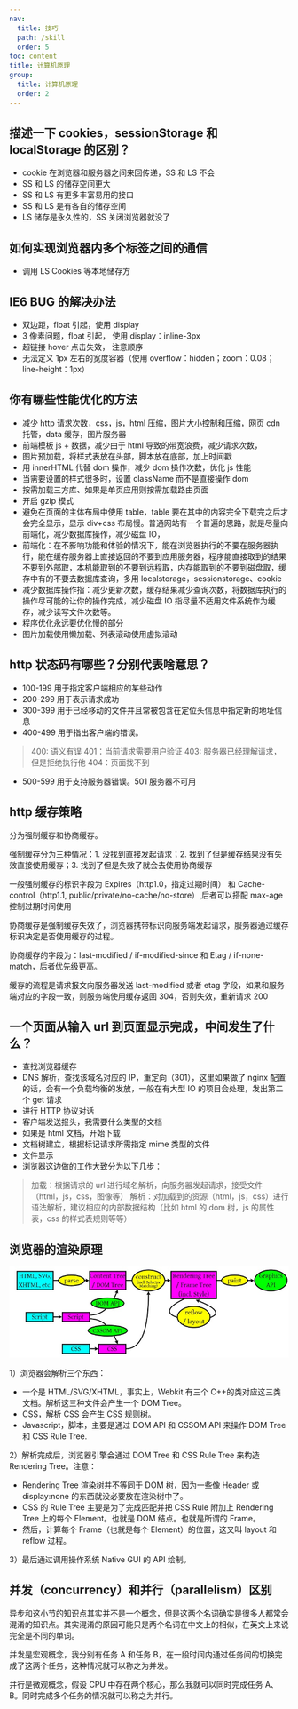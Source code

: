 ```yaml
---
nav:
  title: 技巧
  path: /skill
  order: 5
toc: content
title: 计算机原理
group:
  title: 计算机原理
  order: 2
---
```


## 描述一下 cookies，sessionStorage 和 localStorage 的区别？

- cookie 在浏览器和服务器之间来回传递，SS 和 LS 不会
- SS 和 LS 的储存空间更大
- SS 和 LS 有更多丰富易用的接口
- SS 和 LS 是有各自的储存空间
- LS 储存是永久性的，SS 关闭浏览器就没了

## 如何实现浏览器内多个标签之间的通信

- 调用 LS Cookies 等本地储存方

## IE6 BUG 的解决办法

- 双边距，float 引起，使用 display
- 3 像素问题，float 引起， 使用 display：inline-3px
- 超链接 hover 点击失效， 注意顺序
- 无法定义 1px 左右的宽度容器（使用 overflow：hidden；zoom：0.08；line-height：1px）

## 你有哪些性能优化的方法

- 减少 http 请求次数，css，js，html 压缩，图片大小控制和压缩，网页 cdn 托管，data 缓存，图片服务器
- 前端模板 js + 数据，减少由于 html 导致的带宽浪费，减少请求次数，
- 图片预加载，将样式表放在头部，脚本放在底部，加上时间戳
- 用 innerHTML 代替 dom 操作，减少 dom 操作次数，优化 js 性能
- 当需要设置的样式很多时，设置 className 而不是直接操作 dom
- 按需加载三方库、如果是单页应用则按需加载路由页面
- 开启 gzip 模式
- 避免在页面的主体布局中使用 table，table 要在其中的内容完全下载完之后才会完全显示，显示 div+css 布局慢。普通网站有一个普遍的思路，就是尽量向前端化，减少数据库操作，减少磁盘 IO，
- 前端化：在不影响功能和体验的情况下，能在浏览器执行的不要在服务器执行，能在缓存服务器上直接返回的不要到应用服务器，程序能直接取到的结果不要到外部取，本机能取到的不要到远程取，内存能取到的不要到磁盘取，缓存中有的不要去数据库查询，多用 localstorage，sessionstorage、cookie
- 减少数据库操作指：减少更新次数，缓存结果减少查询次数，将数据库执行的操作尽可能的让你的操作完成，减少磁盘 IO 指尽量不适用文件系统作为缓存，减少读写文件次数等。
- 程序优化永远要优化慢的部分
- 图片加载使用懒加载、列表滚动使用虚拟滚动

## http 状态码有哪些？分别代表啥意思？

- 100-199 用于指定客户端相应的某些动作
- 200-299 用于表示请求成功
- 300-399 用于已经移动的文件并且常被包含在定位头信息中指定新的地址信息
- 400-499 用于指出客户端的错误。

> 400: 语义有误 401：当前请求需要用户验证 403: 服务器已经理解请求，但是拒绝执行他 404：页面找不到

- 500-599 用于支持服务器错误。501 服务器不可用

## http 缓存策略

分为强制缓存和协商缓存。

强制缓存分为三种情况：1. 没找到直接发起请求；2. 找到了但是缓存结果没有失效直接使用缓存；3. 找到了但是失效了就会去使用协商缓存

一般强制缓存的标识字段为 Expires（http1.0，指定过期时间） 和 Cache-control（http1.1, public/private/no-cache/no-store）,后者可以搭配 max-age 控制过期时间使用

协商缓存是强制缓存失效了，浏览器携带标识向服务端发起请求，服务器通过缓存标识决定是否使用缓存的过程。

协商缓存的字段为：last-modified / if-modified-since 和 Etag / if-none-match，后者优先级更高。

缓存的流程是请求报文向服务器发送 last-modified 或者 etag 字段，如果和服务端对应的字段一致，则服务端使用缓存返回 304，否则失效，重新请求 200

## 一个页面从输入 url 到页面显示完成，中间发生了什么？

- 查找浏览器缓存
- DNS 解析，查找该域名对应的 IP，重定向（301），这里如果做了 nginx 配置的话，会有一个负载均衡的发放，一般在有大型 IO 的项目会处理，发出第二个 get 请求
- 进行 HTTP 协议对话
- 客户端发送报头，我需要什么类型的文档
- 如果是 html 文档，开始下载
- 文档树建立，根据标记请求所需指定 mime 类型的文件
- 文件显示
- 浏览器这边做的工作大致分为以下几步：

> 加载：根据请求的 url 进行域名解析，向服务器发起请求，接受文件（html，js，css，图像等）
> 解析：对加载到的资源（html，js，css）进行语法解析，建议相应的内部数据结构（比如 html 的 dom 树，js 的属性表，css 的样式表规则等等）

## 浏览器的渲染原理

![image.png](./img/htmlRender.png)

1）浏览器会解析三个东西：

- 一个是 HTML/SVG/XHTML，事实上，Webkit 有三个 C++的类对应这三类文档。解析这三种文件会产生一个 DOM Tree。
- CSS，解析 CSS 会产生 CSS 规则树。
- Javascript，脚本，主要是通过 DOM API 和 CSSOM API 来操作 DOM Tree 和 CSS Rule Tree.

2）解析完成后，浏览器引擎会通过 DOM Tree 和 CSS Rule Tree 来构造 Rendering Tree。注意：

- Rendering Tree 渲染树并不等同于 DOM 树，因为一些像 Header 或 display:none 的东西就没必要放在渲染树中了。
- CSS 的 Rule Tree 主要是为了完成匹配并把 CSS Rule 附加上 Rendering Tree 上的每个 Element。也就是 DOM 结点。也就是所谓的 Frame。
- 然后，计算每个 Frame（也就是每个 Element）的位置，这又叫 layout 和 reflow 过程。

3）最后通过调用操作系统 Native GUI 的 API 绘制。

## 并发（concurrency）和并行（parallelism）区别

异步和这小节的知识点其实并不是一个概念，但是这两个名词确实是很多人都常会混淆的知识点。其实混淆的原因可能只是两个名词在中文上的相似，在英文上来说完全是不同的单词。

并发是宏观概念，我分别有任务 A 和任务 B，在一段时间内通过任务间的切换完成了这两个任务，这种情况就可以称之为并发。

并行是微观概念，假设 CPU 中存在两个核心，那么我就可以同时完成任务 A、B。同时完成多个任务的情况就可以称之为并行。
